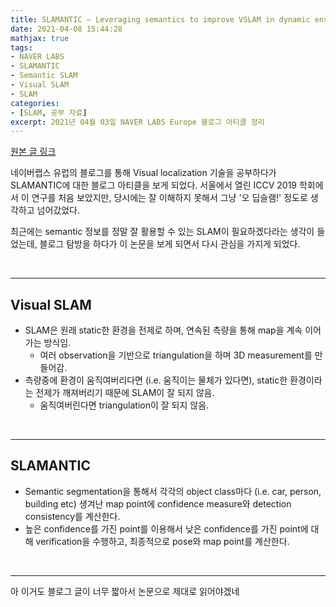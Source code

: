 ```yaml
---
title: SLAMANTIC – Leveraging semantics to improve VSLAM in dynamic environments (NAVER LABS Europe)
date: 2021-04-08 15:44:28
mathjax: true
tags: 
- NAVER LABS
- SLAMANTIC
- Semantic SLAM
- Visual SLAM
- SLAM
categories: 
- [SLAM, 공부 자료]
excerpt: 2021년 04월 03일 NAVER LABS Europe 블로그 아티클 정리
---
```


[원본 글 링크](https://europe.naverlabs.com/blog/slamantic-leveraging-semantics-to-improve-vslam-in-dynamic-environments-2/)

네이버랩스 유럽의 블로그를 통해 Visual localization 기술을 공부하다가 SLAMANTIC에 대한 블로그 아티클을 보게 되었다. 서울에서 열린 ICCV 2019 학회에서 이 연구를 처음 보았지만, 당시에는 잘 이해하지 못해서 그냥 '오 딥슬램!' 정도로 생각하고 넘어갔었다.

최근에는 semantic 정보를 정말 잘 활용할 수 있는 SLAM이 필요하겠다라는 생각이 들었는데, 블로그 탐방을 하다가 이 논문을 보게 되면서 다시 관심을 가지게 되었다.

&nbsp;

---

## Visual SLAM

- SLAM은 원래 static한 환경을 전제로 하며, 연속된 측량을 통해 map을 계속 이어가는 방식임.
  - 여러 observation을 기반으로 triangulation을 하며 3D measurement를 만들어감.
- 측량중에 환경이 움직여버리다면 (i.e. 움직이는 물체가 있다면), static한 환경이라는 전제가 깨져버리기 때문에 SLAM이 잘 되지 않음.
  - 움직여버린다면 triangulation이 잘 되지 않음.


&nbsp;

---

## SLAMANTIC

- Semantic segmentation을 통해서 각각의 object class마다 (i.e. car, person, building etc) 생겨난 map point에 confidence measure와 detection consistency를 계산한다.
- 높은 confidence를 가진 point를 이용해서 낮은 confidence를 가진 point에 대해 verification을 수행하고, 최종적으로 pose와 map point를 계산한다.

&nbsp;

---

아 이거도 블로그 글이 너무 짧아서 논문으로 제대로 읽어야겠네